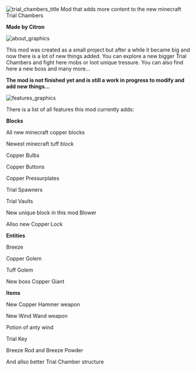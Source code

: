 ![trial_chambers_title](https://github.com/Citronovec/Better-Trial-Chambers-/assets/153953094/dd26fc91-63a6-4e76-8893-56b718dcad86)
Mod that adds more content to the new minecraft Trial Chambers

**Made by Citron**

   ![about_graphics](https://github.com/Citronovec/Better-Trial-Chambers-/assets/153953094/d35a314b-9cb9-48cc-9a0e-6e87210d33fc)
   
This mod was created as a small project but after a while it became big and now there is a lot of new things added. You can explore a new bigger Trial Chambers and fight here mobs or loot unique tressure.
You can also find here a new boss and many more...

**The mod is not finished yet and is still a work in progress to modify and add new things...**


![features_graphics](https://github.com/Citronovec/Better-Trial-Chambers-/assets/153953094/129da463-8aa5-42de-af30-da7576c93c95)

There is a list of all features this mod currently adds:

**Blocks**

  All new minecraft copper blocks
  
  Newest minecraft tuff block
  
  Copper Bulbs
  
  Copper Buttons
  
  Copper Pressurplates
  
  Trial Spawners
  
  Trial Vaults
  
  New unique block in this mod Blower
  
  Allso new Copper Lock


**Entities**

  Breeze

  Copper Golem

  Tuff Golem

  New boss Copper Giant


**Items**

  New Copper Hammer weapon

  New Wind Wand weapon

  Potion of anty wind

  Trial Key

  Breeze Rod and Breeze Powder


And allso better Trial Chamber structure
